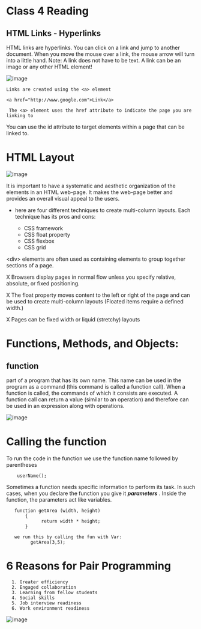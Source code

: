 # Class 4 Reading

## HTML Links - Hyperlinks 

HTML links are hyperlinks. You can click on a link and jump to another document. When you move the mouse over a link, the mouse arrow will turn into a little hand. Note: A link does not have to be text. A link can be an image or any other HTML element! 

![image](https://freefrontend.com/assets/img/css-link-styles/underline-hover-test.gif)



    Links are created using the <a> element

    <a href="http://www.google.com">Link</a>

     The <a> element uses the href attribute to indicate the page you are linking to

You can use the id attribute to target elements within
a page that can be linked to.

# HTML Layout 

![image](https://d2h0cx97tjks2p.cloudfront.net/blogs/wp-content/uploads/sites/2/2020/07/HTML-Layout-df.jpg)

It is important to have a systematic and aesthetic organization of the elements in an HTML web-page. It makes the web-page better and provides an overall visual appeal to the users. 


* here are four different techniques to create multi-column layouts. Each technique has its pros and cons:


    - CSS framework
    - CSS float property
    - CSS flexbox
    - CSS grid

\<div> elements are often used as containing elements to group together sections of a page.

X Browsers display pages in normal flow unless you specify relative, absolute, or fixed positioning.

X The float property moves content to the left or right of the page and can be used to create multi-column layouts 
(Floated items require a defined width.)

X Pages can be fixed width or liquid (stretchy) layouts

# Functions, Methods, and Objects: 

## function 
 part of a program that has its own name. This name can be used in the program as a command (this command is called a function call). When a function is called, the commands of which it consists are executed. A function call can return a value (similar to an operation) and therefore can be used in an expression along with operations.


 ![image](https://d2h0cx97tjks2p.cloudfront.net/blogs/wp-content/uploads/sites/2/2019/06/Function-declaration-in-C-and-C.jpg)


 # Calling the function 
 To run the code in the function we use the function name followed by parentheses 

        userName();


Sometimes a function needs specific information to perform its task. In such cases, when you declare the function you give it _**parameters**_ . Inside the function, the parameters act like variables.

       function getArea (width, height)
           {
                 return width * height;
           }

       we run this by calling the fun with Var:
             getArea(3,5);



# 6 Reasons for Pair Programming

      1. Greater efficiency
      2. Engaged collaboration
      3. Learning from fellow students
      4. Social skills
      5. Job interview readiness
      6. Work environment readiness


![image](https://martinfowler.com/articles/on-pair-programming/driver_navigator.png)